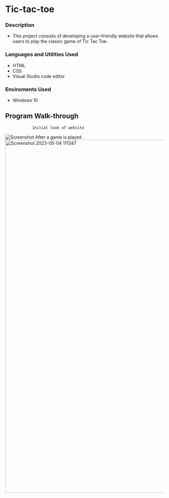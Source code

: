 # Tic-tac-toe
### Description
- This project consists of developing a user-friendly website that allows users to play the classic game of Tic Tac Toe. 

### Languages and Utilities Used
- HTML
- CSS
- Visual Studio code editor
### Enviroments Used
- Windows 10
## Program Walk-through
                Initial look of website 

![Screenshot](https://user-images.githubusercontent.com/116442206/236632229-42355b37-7abc-4f09-90e9-f02ecfec01bf.png)
After a game is played 
<img width="1120" alt="Screenshot 2023-05-04 111347" src="https://user-images.githubusercontent.com/116442206/236632374-d16ce72f-85f3-4769-8104-6a29b9620282.png">
